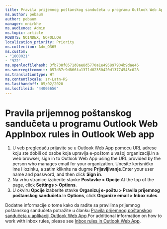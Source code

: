 ```yaml
---
title: Pravila prijemnog poštanskog sandučeta u programu Outlook Web App
ms.author: pebaum
author: pebaum
manager: mnirkhe
ms.audience: Admin
ms.topic: article
ROBOTS: NOINDEX, NOFOLLOW
localization_priority: Priority
ms.collection: Adm_O365
ms.custom:
- "1800021"
- "922"
ms.openlocfilehash: 3fb738f0571d8ae8d5770a1e495897904b9dae46
ms.sourcegitcommit: 057d87c9d866fa1371d02350420d13774545c028
ms.translationtype: HT
ms.contentlocale: sr-Latn-RS
ms.lasthandoff: 05/02/2020
ms.locfileid: "44005656"
---
```

# <a name="inbox-rules-in-outlook-web-app"></a><span data-ttu-id="ffe8d-102">Pravila prijemnog poštanskog sandučeta u programu Outlook Web App</span><span class="sxs-lookup"><span data-stu-id="ffe8d-102">Inbox rules in Outlook Web app</span></span>

1. <span data-ttu-id="ffe8d-103">U veb pregledaču prijavite se u Outlook Web App pomoću URL adrese koju ste dobili od osobe koja upravlja e-poštom u vašoj organizaciji.</span><span class="sxs-lookup"><span data-stu-id="ffe8d-103">In a web browser, sign in to Outlook Web App using the URL provided by the person who manages email for your organization.</span></span> <span data-ttu-id="ffe8d-104">Unesite korisničko ime i lozinku, a zatim kliknite na dugme **Prijavljivanje**.</span><span class="sxs-lookup"><span data-stu-id="ffe8d-104">Enter your user name and password, and then click **Sign in**.</span></span>
2. <span data-ttu-id="ffe8d-105">Na vrhu stranice izaberite stavke **Postavke > Opcije**.</span><span class="sxs-lookup"><span data-stu-id="ffe8d-105">At the top of the page, click **Settings > Options**.</span></span>
3. <span data-ttu-id="ffe8d-106">U okviru **Opcije** izaberite stavke **Organizuj e-poštu > Pravila prijemnog poštanskog sandučeta**.</span><span class="sxs-lookup"><span data-stu-id="ffe8d-106">In **Options**, click **Organize email > Inbox rules**.</span></span>

<span data-ttu-id="ffe8d-107">Dodatne informacije o tome kako da radite sa pravilima prijemnog poštanskog sandučeta potražite u članku [Pravila prijemnog poštanskog sandučeta u aplikaciji Outlook Web App](https://support.office.com/article/inbox-rules-in-outlook-web-app-edea3d17-00c9-434b-b9b7-26ee8d9f5622).</span><span class="sxs-lookup"><span data-stu-id="ffe8d-107">For additional information on how to work with inbox rules, please see [Inbox rules in Outlook Web App](https://support.office.com/article/inbox-rules-in-outlook-web-app-edea3d17-00c9-434b-b9b7-26ee8d9f5622).</span></span>
